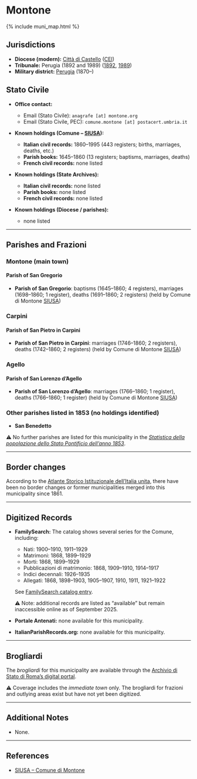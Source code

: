 # Montone

{% include muni_map.html %}

## Jurisdictions

* **Diocese (modern):** [Città di Castello](../dio/castello.md) ([CEI](https://www.chiesacattolica.it/annuario-cei/ricerca-parrocchie/))
* **Tribunale:** Perugia (1892 and 1989) ([1892](https://www.google.it/books/edition/Bollettino_ufficiale_del_Ministero_di_gr/kRXd4t5fK-0C?hl=en&gbpv=1&pg=PA457&printsec=frontcover), [1989](https://www.google.it/books/edition/Gazzetta_ufficiale_della_Repubblica_ital/-Z6nogg-qMQC?hl=en&gbpv=1&pg=RA8-PA38&printsec=frontcover))
* **Military district:** [Perugia](../mil/perugia.md) (1870–)

## Stato Civile

* **Office contact:**

  * Email (Stato Civile): `anagrafe [at] montone.org`
  * Email (Stato Civile, PEC): `comune.montone [at] postacert.umbria.it`

* **Known holdings (Comune – [SIUSA](https://siusa-archivi.cultura.gov.it/cgi-bin/siusa/pagina.pl?TipoPag=comparc&Chiave=307779)):**

  * **Italian civil records:** 1860–1995 (443 registers; births, marriages, deaths, etc.)
  * **Parish books:** 1645–1860 (13 registers; baptisms, marriages, deaths)
  * **French civil records:** none listed

* **Known holdings (State Archives):**

  * **Italian civil records:** none listed
  * **Parish books:** none listed
  * **French civil records:** none listed

* **Known holdings (Diocese / parishes):**

  * none listed

---

## Parishes and Frazioni

### Montone (main town)

#### Parish of San Gregorio

* **Parish of San Gregorio**: baptisms (1645–1860; 4 registers), marriages (1698–1860; 1 register), deaths (1691–1860; 2 registers) (held by Comune di Montone [SIUSA](https://siusa-archivi.cultura.gov.it/cgi-bin/siusa/pagina.pl?TipoPag=comparc&Chiave=307779))

### Carpini

#### Parish of San Pietro in Carpini

* **Parish of San Pietro in Carpini**: marriages (1746–1860; 2 registers), deaths (1742–1860; 2 registers) (held by Comune di Montone [SIUSA](https://siusa-archivi.cultura.gov.it/cgi-bin/siusa/pagina.pl?TipoPag=comparc&Chiave=307779))

### Agello

#### Parish of San Lorenzo d’Agello

* **Parish of San Lorenzo d’Agello**: marriages (1766–1860; 1 register), deaths (1766–1860; 1 register) (held by Comune di Montone [SIUSA](https://siusa-archivi.cultura.gov.it/cgi-bin/siusa/pagina.pl?TipoPag=comparc&Chiave=307779))

### Other parishes listed in 1853 (no holdings identified)

* **San Benedetto**

⚠️ No further parishes are listed for this municipality in the *[Statistica della popolazione dello Stato Pontificio dell’anno 1853](https://www.google.it/books/edition/Statistics_della_popolazione_dello_Stato/v6dCAQAAMAAJ)*.

---

## Border changes

According to the [Atlante Storico Istituzionale dell’Italia unita](http://dati.san.beniculturali.it/asi/local/), there have been no border changes or former municipalities merged into this municipality since 1861.

---

## Digitized Records

* **FamilySearch:** The catalog shows several series for the Comune, including:

  * Nati: 1900–1910, 1911–1929
  * Matrimoni: 1868, 1899–1929
  * Morti: 1868, 1899–1929
  * Pubblicazioni di matrimonio: 1868, 1909–1910, 1914–1917
  * Indici decennali: 1926–1935
  * Allegati: 1868, 1898–1903, 1905–1907, 1910, 1911, 1921–1922

  See [FamilySearch catalog entry](https://www.familysearch.org/en/search/catalog/835190).

  ⚠️ Note: additional records are listed as “available” but remain inaccessible online as of September 2025.

* **Portale Antenati:** none available for this municipality.

* **ItalianParishRecords.org:** none available for this municipality.

---

## Brogliardi

The *brogliardi* for this municipality are available through the [Archivio di Stato di Roma’s digital portal](https://imagoarchiviodistatoroma.cultura.gov.it/Gregoriano/s_brogliardi.php?Provincia=Perugia&Denominazione=Montone).

⚠️ Coverage includes the *immediate town* only. The brogliardi for frazioni and outlying areas exist but have not yet been digitized.

---

## Additional Notes

* None.

---

## References

* [SIUSA – Comune di Montone](https://siusa-archivi.cultura.gov.it/cgi-bin/siusa/pagina.pl?TipoPag=comparc&Chiave=307779)
